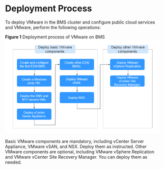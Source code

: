 # Deployment Process<a name="EN-US_TOPIC_0159392333"></a>

To deploy VMware in the BMS cluster and configure public cloud services and VMware, perform the following operations:

**Figure  1**  Deployment process of VMware on BMS<a name="fig20406112410292"></a>  
![](figures/deployment-process-of-vmware-on-bms.png "deployment-process-of-vmware-on-bms")

Basic VMware components are mandatory, including vCenter Server Appliance, VMware vSAN, and NSX. Deploy them as instructed. Other VMware components are optional, including VMware vSphere Replication and VMware vCenter Site Recovery Manager. You can deploy them as needed.

